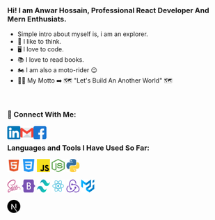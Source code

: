 ### Hi! I am Anwar Hossain, Professional React Developer And Mern Enthusiats.

- Simple intro about myself is, i am an explorer.
- 🧠 I like to think.
- 🖥️ I love to code.
- 📚 I love to read books.
- 🏍️ I am also a moto-rider 😉
- 🏴‍☠️ My Motto ➡️ 🗺️ "Let's Build An Another World" 🗺️

<br/>

### 📲 Connect With Me:

<a href="https://www.linkedin.com/in/anwarhossain1/" target="_blank">
<img align="left" src="./img/main/linkedin.png" height="30" width="30px" />
</a>
<a href="mailto:irishkhan33@gmail.com">
<img align="left" src="./img/main/gmail.png" height="30" width="30px" />
</a>
<!-- <a href="https://twitter.com/indranilcoder/" target="_blank">
<img align="left" src="./img/main/twitter.png" height="30" width="30px" />
</a> -->
<!-- <a href="https://www.instagram.com/indranil__halder/" target="_blank">
<img align="left" src="./img/main/instagram.png" height="30" width="30px" />
</a> -->
<a href="https://www.facebook.com/anwarirish" target="_blank">
<img align="left" src="./img/main/facebook.png" height="30" width="30px" />
</a>

<br />

### Languages and Tools I Have Used So Far:

<!-- [<img align="left" alt="Visual Studio Code" width="26px" src="https://raw.githubusercontent.com/github/explore/80688e429a7d4ef2fca1e82350fe8e3517d3494d/topics/visual-studio-code/visual-studio-code.png" />]
[<img align="left" alt="HTML5" width="26px" src="https://raw.githubusercontent.com/github/explore/80688e429a7d4ef2fca1e82350fe8e3517d3494d/topics/html/html.png" />]
[<img align="left" alt="CSS3" width="26px" src="https://raw.githubusercontent.com/github/explore/80688e429a7d4ef2fca1e82350fe8e3517d3494d/topics/css/css.png" />]
[<img align="left" alt="JavaScript" width="26px" src="https://raw.githubusercontent.com/github/explore/80688e429a7d4ef2fca1e82350fe8e3517d3494d/topics/javascript/javascript.png" />]
[<img align="left" alt="React" width="26px" src="https://raw.githubusercontent.com/github/explore/80688e429a7d4ef2fca1e82350fe8e3517d3494d/topics/react/react.png" />]
[<img align="left" alt="Git" width="26px" src="https://raw.githubusercontent.com/github/explore/80688e429a7d4ef2fca1e82350fe8e3517d3494d/topics/git/git.png" />]
[<img align="left" alt="GitHub" width="26px" src="https://raw.githubusercontent.com/github/explore/78df643247d429f6cc873026c0622819ad797942/topics/github/github.png" />]
[<img align="left" alt="Terminal" width="26px" src="https://raw.githubusercontent.com/github/explore/80688e429a7d4ef2fca1e82350fe8e3517d3494d/topics/terminal/terminal.png" />] -->

<code><img height="30" width="30" src="./img/icons/html5.svg"></code>
<code><img height="30" width="30" src="./img/icons/css-3.png"></code>
<code><img height="30" width="30" src="./img/icons/javascript.svg"></code>
<code><img height="30" width="30" src="./img/icons/nodejs.svg"></code>
<code><img height="30" width="30" src="./img/icons/python.svg"></code>

<!-- <code><img height="30" width="30" src="./img/icons/django.svg"></code> -->

<code><img height="30" width="30" src="./img/icons/sass.svg"></code>
<code><img height="30" width="30" src="./img/icons/bootstrap-5.svg"></code>
<code><img height="30" width="30" src="./img/icons/tailwind.svg"></code>
<code><img height="30" width="30" src="./img/icons/react.svg"></code>
<code><img height="30" width="30" src="./img/icons/redux.svg"></code>
<code><img height="30" width="30" src="./img/icons/material.svg"></code>

<!-- <code><img height="30" width="30" src="./img/icons/gatsby.svg"></code> -->

<code><img height="30" width="30" src="./img/icons/next-js.svg"></code>

<br />
<br />
